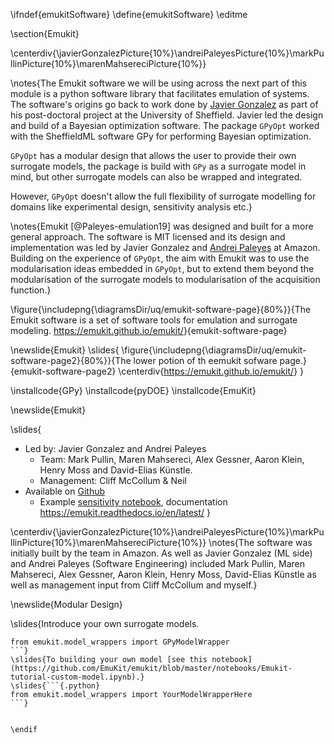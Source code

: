 \ifndef{emukitSoftware}
\define{emukitSoftware}
\editme

\section{Emukit}

\centerdiv{\javierGonzalezPicture{10%}\andreiPaleyesPicture{10%}\markPullinPicture{10%}\marenMahsereciPicture{10%}}

\notes{The Emukit software we will be using across the next part of this module is a python software library that facilitates emulation of systems. The software's origins go back to work done by [Javier Gonzalez](https://javiergonzalezh.github.io/) as part of his post-doctoral project at the University of Sheffield. Javier led the design and build of a Bayesian optimization software. The package `GPyOpt` worked with the SheffieldML software GPy for performing Bayesian optimization. 

`GPyOpt` has a modular design that allows the user to provide their own surrogate models, the package is build with `GPy` as a surrogate model in mind, but other surrogate models can also be wrapped and integrated. 

However, `GPyOpt` doesn't allow the full flexibility of surrogate modelling for domains like experimental design, sensitivity analysis etc.}

\notes{Emukit [@Paleyes-emulation19] was designed and built for a more general approach. The software is MIT licensed and its design and implementation was led by Javier Gonzalez and [Andrei Paleyes](https://www.linkedin.com/in/andreipaleyes) at Amazon. Building on the experience of `GPyOpt`, the aim with Emukit was to use the modularisation ideas embedded in `GPyOpt`, but to extend them beyond the modularisation of the surrogate models to modularisation of the acquisition function.}

\figure{\includepng{\diagramsDir/uq/emukit-software-page}{80%}}{The Emukit software is a set of software tools for emulation and surrogate modeling. <https://emukit.github.io/emukit/>}{emukit-software-page}

\newslide{Emukit}
\slides{
\figure{\includepng{\diagramsDir/uq/emukit-software-page2}{80%}}{The lower potion of th eemukit sofware page.}{emukit-software-page2}
\centerdiv{<https://emukit.github.io/emukit/>}
}

\installcode{GPy}
\installcode{pyDOE}
\installcode{EmuKit}

\newslide{Emukit}

\slides{
* Led by: Javier Gonzalez and Andrei Paleyes
    * Team: Mark Pullin, Maren Mahsereci, Alex Gessner, Aaron Klein, Henry Moss and David-Elias Künstle.
	* Management: Cliff McCollum & Neil
* Available on [Github](https://github.com/EmuKit/emukit)
    * Example [sensitivity notebook](https://github.com/EmuKit/emukit/blob/develop/notebooks/Emukit-sensitivity-montecarlo.ipynb), documentation <https://emukit.readthedocs.io/en/latest/>
}

\centerdiv{\javierGonzalezPicture{10%}\andreiPaleyesPicture{10%}\markPullinPicture{10%}\marenMahsereciPicture{10%}}
\notes{The software was initially built by the team in Amazon. As well as Javier Gonzalez (ML side) and Andrei Paleyes (Software Engineering) included Mark Pullin, Maren Mahsereci, Alex Gessner, Aaron Klein, Henry Moss, David-Elias Künstle  as well as management input from Cliff McCollum and myself.}

\newslide{Modular Design}

\slides{Introduce your own surrogate models.

```{.python}
from emukit.model_wrappers import GPyModelWrapper
```}
\slides{To building your own model [see this notebook](https://github.com/EmuKit/emukit/blob/master/notebooks/Emukit-tutorial-custom-model.ipynb).}
\slides{```{.python}
from emukit.model_wrappers import YourModelWrapperHere
```}


\endif
